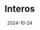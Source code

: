 ---  
layout: startup_page  
title: "Interos"  
id: "interos.ai"  
permalink: "/interosinteros.ai10242024/"  
website: "http://www.interos.ai"  
funding_round: "Strategic Growth Investment"  
funding_amount: "$40M"  
investors: "Blue Owl Capital"  
about: "Interos is a supply chain risk intelligence firm that maps and monitors organizations' supply chains for potential regulatory, labor, and cybersecurity issues. Its AI-powered platform uncovers supplier and vendor relationships, scoring them to identify top risks. Interos offers APIs for integrating data sources and systems for procurement, enterprise risk management, and information security."  
markets: "Supply Chain Risk Management, AI, Cyber Security, Risk Management, SaaS, Supply Chain Management"  
hq: "Arlington, Virginia, United States"  
founded_year: "2005"  
linkedin: "https://www.linkedin.com/company/interos-ai"  
twitter: "https://twitter.com/InterosInc"  
instagram: ""  
facebook: "https://www.facebook.com/InterosInc"  
crunchbase: "https://www.crunchbase.com/organization/interos"  
pitchbook: "https://pitchbook.com/profiles/company/147690-73"  

date_display: "24-Oct-2024"  
date: "2024-10-24"

# SEO Optimization  
meta_title: "Interos - Strategic Growth Investment Funding ($40M)"  
meta_description: "Interos, Interos is a supply chain risk intelligence firm that maps and monitors organizations' supply chains for potential regulatory, labor, and cybersecurit..."  
meta_keywords: "Interos, Supply Chain Risk Management, AI, Cyber Security, Risk Management, SaaS, Supply Chain Management, Strategic Growth Investment funding"  
canonical_url: "https://startup.projectstartups.com/interosinteros.ai10242024/"  
---